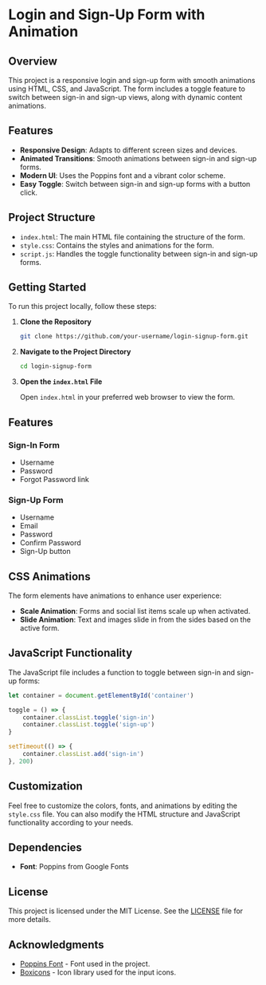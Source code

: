 # Login and Sign-Up Form with Animation

## Overview

This project is a responsive login and sign-up form with smooth animations using HTML, CSS, and JavaScript. The form includes a toggle feature to switch between sign-in and sign-up views, along with dynamic content animations.

## Features

- **Responsive Design**: Adapts to different screen sizes and devices.
- **Animated Transitions**: Smooth animations between sign-in and sign-up forms.
- **Modern UI**: Uses the Poppins font and a vibrant color scheme.
- **Easy Toggle**: Switch between sign-in and sign-up forms with a button click.

## Project Structure

- `index.html`: The main HTML file containing the structure of the form.
- `style.css`: Contains the styles and animations for the form.
- `script.js`: Handles the toggle functionality between sign-in and sign-up forms.

## Getting Started

To run this project locally, follow these steps:

1. **Clone the Repository**

   ```bash
   git clone https://github.com/your-username/login-signup-form.git
   ```

2. **Navigate to the Project Directory**

   ```bash
   cd login-signup-form
   ```

3. **Open the `index.html` File**

   Open `index.html` in your preferred web browser to view the form.

## Features

### Sign-In Form

- Username
- Password
- Forgot Password link

### Sign-Up Form

- Username
- Email
- Password
- Confirm Password
- Sign-Up button

## CSS Animations

The form elements have animations to enhance user experience:

- **Scale Animation**: Forms and social list items scale up when activated.
- **Slide Animation**: Text and images slide in from the sides based on the active form.

## JavaScript Functionality

The JavaScript file includes a function to toggle between sign-in and sign-up forms:

```javascript
let container = document.getElementById('container')

toggle = () => {
	container.classList.toggle('sign-in')
	container.classList.toggle('sign-up')
}

setTimeout(() => {
	container.classList.add('sign-in')
}, 200)
```

## Customization

Feel free to customize the colors, fonts, and animations by editing the `style.css` file. You can also modify the HTML structure and JavaScript functionality according to your needs.

## Dependencies

- **Font**: Poppins from Google Fonts

## License

This project is licensed under the MIT License. See the [LICENSE](LICENSE) file for more details.

## Acknowledgments

- [Poppins Font](https://fonts.google.com/specimen/Poppins) - Font used in the project.
- [Boxicons](https://boxicons.com/) - Icon library used for the input icons.

